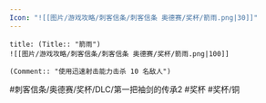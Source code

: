 ```yaml
---
Icon: "![[图片/游戏攻略/刺客信条/刺客信条 奥德赛/奖杯/箭雨.png|30]]"
---
```

```ad-common-bronze-trophy
title: (Title:: "箭雨")
![[图片/游戏攻略/刺客信条/刺客信条 奥德赛/奖杯/箭雨.png|100]]

(Comment:: "使用迅速射击能力击杀 10 名敌人")
```

#刺客信条/奥德赛/奖杯/DLC/第一把袖剑的传承2 #奖杯 #奖杯/铜

